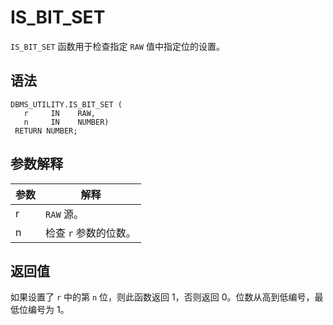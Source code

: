 IS_BIT_SET 
===============================

`IS_BIT_SET` 函数用于检查指定 `RAW` 值中指定位的设置。

语法 
-----------------------

```unknow
DBMS_UTILITY.IS_BIT_SET (
   r     IN    RAW,   
   n     IN    NUMBER)
 RETURN NUMBER;
```



参数解释 
-------------------------



| 参数 |      解释       |
|----|---------------|
| r  | `RAW` 源。      |
| n  | 检查 `r` 参数的位数。 |



返回值 
------------------------

如果设置了 `r` 中的第 `n` 位，则此函数返回 1，否则返回 0。位数从高到低编号，最低位编号为 1。

